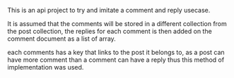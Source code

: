 This is an api project to try and imitate a comment and reply usecase.

It is assumed that the comments will be stored in a different collection from the post collection, the replies for each comment is then added on the comment document as a list of array.

each comments has a key that links to the post it belongs to, as a post can have more comment than a comment can have a reply thus this method of implementation was used.
